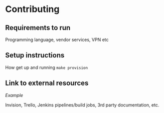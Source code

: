 # Contributing

## Requirements to run
Programming language, vendor services, VPN etc

## Setup instructions
How get up and running `make provision`

## Link to external resources
*Example*

Invision, Trello, Jenkins pipelines/build jobs, 3rd party documentation, etc.
